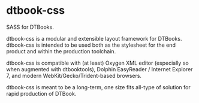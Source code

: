 # dtbook-css
SASS for DTBooks.

dtbook-css is a modular and extensible layout framework for DTBooks. dtbook-css is intended to be used both as the stylesheet for the end product and within the production toolchain.

dtbook-css is compatible with (at least) Oxygen XML editor (especially so when augmented with dtbooktools), Dolphin EasyReader / Internet Explorer 7, and modern WebKit/Gecko/Trident-based browsers.

dtbook-css is meant to be a long-term, one size fits all-type of solution for rapid production of DTBook.
